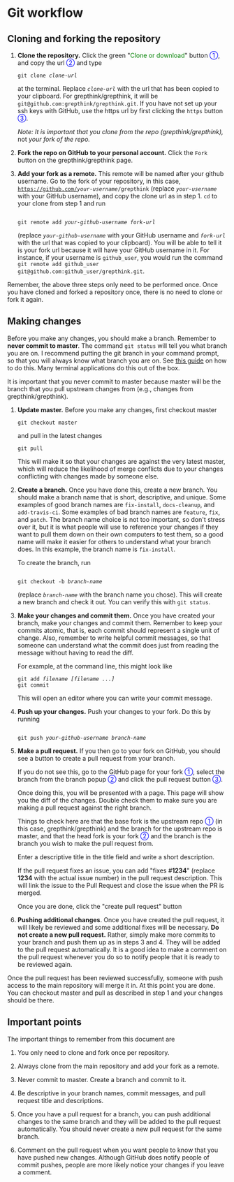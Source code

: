 # Git workflow

## Cloning and forking the repository

1. **Clone the repository.** Click the green "<font color="green">Clone or download</font>" button <font color="blue">①</font>,
   and copy the url <font color="blue">②</font> and type

   <code>git clone <i>clone-url</i></code>

   at the terminal. Replace *`clone-url`* with the url that has been copied to
   your clipboard. For grepthink/grepthink, it will be
   `git@github.com:grepthink/grepthink.git`. If you have not set up your ssh keys with
   GitHub, use the https url by first clicking the `https` button <font
   color="blue">③</font>.  

   *Note: It is important that you clone from the repo (grepthink/grepthink),* not *your fork of the repo.*

2. **Fork the repo on GitHub to your personal account.** Click the `Fork`
   button on the grepthink/grepthink page.      

3. **Add your fork as a remote.** This remote will be named after your github
   username.  Go to the fork of your repository, in this case,
   <code>https://github.com/<i>your-username</i>/grepthink</code> (replace *`your-username`* with
   your GitHub username), and copy the clone url as in step 1. `cd` to your
   clone from step 1 and run

   <code>
   git remote add <i>your-github-username</i> <i>fork-url</i>
   </code>

   (replace *`your-github-username`* with your GitHub username and
   *`fork-url`* with the url that was copied to your clipboard). You will be
   able to tell it is your fork url because it will have your GitHub username
   in it. For instance, if your username is `github_user`, you would run the
   command `git remote add github_user git@github.com:github_user/grepthink.git`.

Remember, the above three steps only need to be performed once. Once you have cloned and forked a repository once, there is no
need to clone or fork it again.

## Making changes

Before you make any changes, you should make a branch. Remember to **never
commit to master**. The command `git status` will tell you what branch you are
on. I recommend putting the git branch in your command prompt, so that you
will always know what branch you are on. See
[this guide](http://stackoverflow.com/a/24716445/161801) on how to do this.
Many terminal applications do this out of the box.

It is important that you never commit to master because master will be the
branch that you pull upstream changes from (e.g., changes from
grepthink/grepthink).

1. **Update master.** Before you make any changes, first checkout master

   ```
   git checkout master
   ```

   and pull in the latest changes

   ```
   git pull
   ```

   This will make it so that your changes are against the very latest master,
   which will reduce the likelihood of merge conflicts due to your changes
   conflicting with changes made by someone else.

2. **Create a branch.** Once you have done this, create a new branch. You
   should make a branch name that is short, descriptive, and unique. Some
   examples of good branch names are `fix-install`, `docs-cleanup`, and
   `add-travis-ci`. Some examples of bad branch names are `feature`, `fix`,
   and `patch`. The branch name choice is not too important, so don't stress
   over it, but it is what people will use to reference your changes if they
   want to pull them down on their own computers to test them, so a good name
   will make it easier for others to understand what your branch does. In this
   example, the branch name is `fix-install`.

   To create the branch, run

   <code>
   git checkout -b <i>branch-name</i>
   </code>

   (replace *`branch-name`* with the branch name you chose). This will create a
   new branch and check it out. You can verify this with `git status`.

3. **Make your changes and commit them.** Once you have created your branch,
   make your changes and commit them. Remember to keep your commits atomic,
   that is, each commit should represent a single unit of change. Also,
   remember to write helpful commit messages, so that someone can understand
   what the commit does just from reading the message without having to read
   the diff.

   For example, at the command line, this might look like

   <pre><code>git add <i>filename [filename ...]</i>
   git commit
   </code></pre>

   This will open an editor where you can write your commit message.

4. **Push up your changes.**  Push your changes to your fork. Do this by
   running

   <code>
   git push <i>your-github-username</i> <i>branch-name</i>
   </code>

5. **Make a pull request.** If you then go to your fork on GitHub, you should
   see a button to create a pull request from your branch.

   If you do not see this, go to the GitHub page for your fork <font
   color="blue">①</font>, select the branch from the branch popup <font
   color="blue">②</font> and click the pull request button <font
   color="blue">③</font>.   

   Once doing this, you will be presented with a page. This page will show you
   the diff of the changes. Double check them to make sure you are making a
   pull request against the right branch.

   Things to check here are that the base fork is the upstream repo <font
   color="blue">①</font> (in this case, grepthink/grepthink) and the branch for the
   upstream repo is master, and that the head fork is your fork <font
   color="blue">②</font> and the branch is the branch you wish to make the
   pull request from.

   Enter a descriptive title in the title field and write a short description.    

   If the pull request fixes an issue, you can add "fixes #**1234**" (replace
   **1234** with the actual issue number) in the pull request description.
   This will link the issue to the Pull Request and close the issue when the PR is merged.

   Once you are done, click the "create pull request" button   

6. **Pushing additional changes**. Once you have created the pull request, it
   will likely be reviewed and some additional fixes will be necessary. **Do
   not create a new pull request.** Rather, simply make more commits to your
   branch and push them up as in steps 3 and 4. They will be added to the pull
   request automatically. It is a good idea to make a comment
   on the pull request whenever you do so to notify people that it is ready to
   be reviewed again.

Once the pull request has been reviewed successfully, someone with push access
to the main repository will merge it in. At this point you are done. You can
checkout master and pull as described in step 1 and your changes should be
there.

## Important points

The important things to remember from this document are

1. You only need to clone and fork once per repository.

2. Always clone from the main repository and add your fork as a remote.

3. Never commit to master. Create a branch and commit to it.

4. Be descriptive in your branch names, commit messages, and pull request
   title and descriptions.

5. Once you have a pull request for a branch, you can push additional changes
   to the same branch and they will be added to the pull request
   automatically. You should never create a new pull request for the same
   branch.

6. Comment on the pull request when you want people to know that you have
   pushed new changes. Although GitHub does notify people of commit pushes,
   people are more likely notice your changes if you leave a comment.

